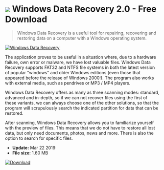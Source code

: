 # ![](https://cdn.softexe.net/static/icon/win.gif) Windows Data Recovery 2.0 - Free Download

> Windows Data Recovery is a useful tool for repairing, recovering and restoring data on a computer with a Windows operating system.

[![Windows Data Recovery](https://gallery.dpcdn.pl/imgc/Tools/85854/g_-_420x350_1.5_-_xd85cbc19-e1a6-4a89-aa58-1a8c5d8fdc39.jpg)](https://softexe.net/win/disks-files/data-recovery/windows-data-recovery:hhff.html)

The application proves to be useful in a situation where, due to a hardware failure, own error or malware, we have lost valuable files. Windows Data Recovery supports FAT32 and NTFS file systems in both the latest version of popular "windows" and older Windows editions (even those that appeared before the release of Windows 2000!). The program also works with external media, such as pendrives or MP3 / MP4 players.
 
 Windows Data Recovery offers as many as three scanning modes: standard, advanced and in-depth, so if we can not recover files using the first of these variants, we can always choose one of the other solutions, so that the program will scrupulously search the indicated partition for data that can be restored.
 
 After scanning, Windows Data Recovery allows you to familiarize yourself with the preview of files. This means that we do not have to restore all lost data, but only need documents, photos, news and more. There is also the option to search for specific files.


- **Update:** Mar 22 2019
- **File size:** 1.60 MB

[![Download](https://cdn.softexe.net/static/img/download.png)](https://softexe.net/win/disks-files/data-recovery/windows-data-recovery:hhff.html)


